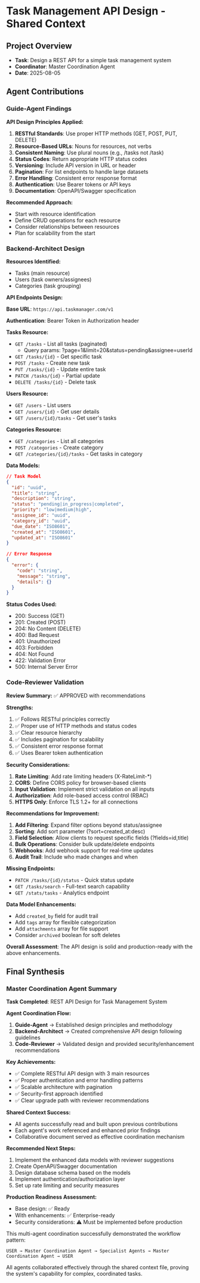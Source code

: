 # Task Management API Design - Shared Context

## Project Overview
- **Task**: Design a REST API for a simple task management system
- **Coordinator**: Master Coordination Agent
- **Date**: 2025-08-05

## Agent Contributions

### Guide-Agent Findings
**API Design Principles Applied:**
1. **RESTful Standards**: Use proper HTTP methods (GET, POST, PUT, DELETE)
2. **Resource-Based URLs**: Nouns for resources, not verbs
3. **Consistent Naming**: Use plural nouns (e.g., /tasks not /task)
4. **Status Codes**: Return appropriate HTTP status codes
5. **Versioning**: Include API version in URL or header
6. **Pagination**: For list endpoints to handle large datasets
7. **Error Handling**: Consistent error response format
8. **Authentication**: Use Bearer tokens or API keys
9. **Documentation**: OpenAPI/Swagger specification

**Recommended Approach:**
- Start with resource identification
- Define CRUD operations for each resource
- Consider relationships between resources
- Plan for scalability from the start

### Backend-Architect Design
**Resources Identified:**
- Tasks (main resource)
- Users (task owners/assignees)
- Categories (task grouping)

**API Endpoints Design:**

**Base URL**: `https://api.taskmanager.com/v1`

**Authentication**: Bearer Token in Authorization header

**Tasks Resource:**
- `GET /tasks` - List all tasks (paginated)
  - Query params: ?page=1&limit=20&status=pending&assignee=userId
- `GET /tasks/{id}` - Get specific task
- `POST /tasks` - Create new task
- `PUT /tasks/{id}` - Update entire task
- `PATCH /tasks/{id}` - Partial update
- `DELETE /tasks/{id}` - Delete task

**Users Resource:**
- `GET /users` - List users
- `GET /users/{id}` - Get user details
- `GET /users/{id}/tasks` - Get user's tasks

**Categories Resource:**
- `GET /categories` - List all categories
- `POST /categories` - Create category
- `GET /categories/{id}/tasks` - Get tasks in category

**Data Models:**

```json
// Task Model
{
  "id": "uuid",
  "title": "string",
  "description": "string",
  "status": "pending|in_progress|completed",
  "priority": "low|medium|high",
  "assignee_id": "uuid",
  "category_id": "uuid",
  "due_date": "ISO8601",
  "created_at": "ISO8601",
  "updated_at": "ISO8601"
}

// Error Response
{
  "error": {
    "code": "string",
    "message": "string",
    "details": {}
  }
}
```

**Status Codes Used:**
- 200: Success (GET)
- 201: Created (POST)
- 204: No Content (DELETE)
- 400: Bad Request
- 401: Unauthorized
- 403: Forbidden
- 404: Not Found
- 422: Validation Error
- 500: Internal Server Error

### Code-Reviewer Validation

**Review Summary:** ✅ APPROVED with recommendations

**Strengths:**
1. ✅ Follows RESTful principles correctly
2. ✅ Proper use of HTTP methods and status codes
3. ✅ Clear resource hierarchy
4. ✅ Includes pagination for scalability
5. ✅ Consistent error response format
6. ✅ Uses Bearer token authentication

**Security Considerations:**
1. **Rate Limiting**: Add rate limiting headers (X-RateLimit-*)
2. **CORS**: Define CORS policy for browser-based clients
3. **Input Validation**: Implement strict validation on all inputs
4. **Authorization**: Add role-based access control (RBAC)
5. **HTTPS Only**: Enforce TLS 1.2+ for all connections

**Recommendations for Improvement:**
1. **Add Filtering**: Expand filter options beyond status/assignee
2. **Sorting**: Add sort parameter (?sort=created_at:desc)
3. **Field Selection**: Allow clients to request specific fields (?fields=id,title)
4. **Bulk Operations**: Consider bulk update/delete endpoints
5. **Webhooks**: Add webhook support for real-time updates
6. **Audit Trail**: Include who made changes and when

**Missing Endpoints:**
- `PATCH /tasks/{id}/status` - Quick status update
- `GET /tasks/search` - Full-text search capability
- `GET /stats/tasks` - Analytics endpoint

**Data Model Enhancements:**
- Add `created_by` field for audit trail
- Add `tags` array for flexible categorization
- Add `attachments` array for file support
- Consider `archived` boolean for soft deletes

**Overall Assessment**: The API design is solid and production-ready with the above enhancements.

## Final Synthesis

### Master Coordination Agent Summary

**Task Completed**: REST API Design for Task Management System

**Agent Coordination Flow:**
1. **Guide-Agent** → Established design principles and methodology
2. **Backend-Architect** → Created comprehensive API design following guidelines
3. **Code-Reviewer** → Validated design and provided security/enhancement recommendations

**Key Achievements:**
- ✅ Complete RESTful API design with 3 main resources
- ✅ Proper authentication and error handling patterns
- ✅ Scalable architecture with pagination
- ✅ Security-first approach identified
- ✅ Clear upgrade path with reviewer recommendations

**Shared Context Success:**
- All agents successfully read and built upon previous contributions
- Each agent's work referenced and enhanced prior findings
- Collaborative document served as effective coordination mechanism

**Recommended Next Steps:**
1. Implement the enhanced data models with reviewer suggestions
2. Create OpenAPI/Swagger documentation
3. Design database schema based on the models
4. Implement authentication/authorization layer
5. Set up rate limiting and security measures

**Production Readiness Assessment:**
- Base design: ✅ Ready
- With enhancements: ✅ Enterprise-ready
- Security considerations: ⚠️ Must be implemented before production

This multi-agent coordination successfully demonstrated the workflow pattern:
```
USER → Master Coordination Agent → Specialist Agents → Master Coordination Agent → USER
```

All agents collaborated effectively through the shared context file, proving the system's capability for complex, coordinated tasks.